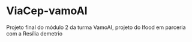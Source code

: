 # ViaCep-vamoAI
Projeto final do módulo 2 da turma VamoAI, projeto do Ifood em parceria com a Resília
demetrio